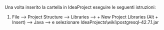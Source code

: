 Una volta inserito la cartella in IdeaProject eseguire le seguenti istruzioni:

1. File --> Project Structure --> Libraries --> + New Project Libraries (Alt + Insert) --> Java --> e selezionare IdeaProjects\wiki\postgresql-42.7.1.jar

